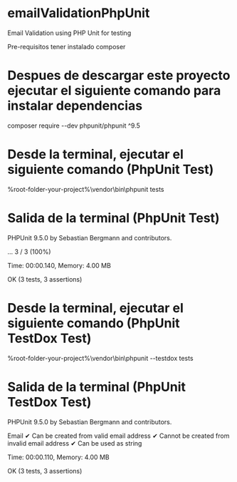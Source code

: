 # emailValidationPhpUnit
Email Validation using PHP Unit for testing

Pre-requisitos tener instalado composer



# Despues de descargar este proyecto ejecutar el siguiente comando para instalar dependencias
composer require --dev phpunit/phpunit ^9.5

# Desde la terminal, ejecutar el siguiente comando (PhpUnit Test)
%root-folder-your-project%\vendor\bin\phpunit tests

# Salida de la terminal (PhpUnit Test)
PHPUnit 9.5.0 by Sebastian Bergmann and contributors.

...                                                                 3 / 3 (100%)

Time: 00:00.140, Memory: 4.00 MB

OK (3 tests, 3 assertions)


# Desde la terminal, ejecutar el siguiente comando (PhpUnit TestDox Test)
%root-folder-your-project%\vendor\bin\phpunit --testdox tests

# Salida de la terminal (PhpUnit TestDox Test)
PHPUnit 9.5.0 by Sebastian Bergmann and contributors.

Email
 ✔ Can be created from valid email address
 ✔ Cannot be created from invalid email address
 ✔ Can be used as string

Time: 00:00.110, Memory: 4.00 MB

OK (3 tests, 3 assertions)


